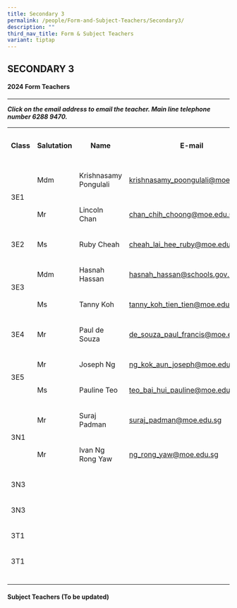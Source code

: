 ```yaml
---
title: Secondary 3
permalink: /people/Form-and-Subject-Teachers/Secondary3/
description: ""
third_nav_title: Form & Subject Teachers
variant: tiptap
---
```

<h2>SECONDARY 3</h2><h4>2024 Form Teachers</h4><hr><p><strong><em>Click on the email address to email the teacher. Main line telephone number 6288 9470.</em></strong></p><table><tbody><tr><th rowspan="1" colspan="1"><p><strong>Class</strong></p></th><th rowspan="1" colspan="1"><p><strong>Salutation</strong></p></th><th rowspan="1" colspan="1"><p><strong>Name</strong></p></th><th rowspan="1" colspan="1"><p>E-mail</p></th><th rowspan="1" colspan="1"><p><strong>Telephone extension</strong></p></th></tr><tr><td rowspan="2" colspan="1"><p></p><p>3E1</p></td><td rowspan="1" colspan="1"><p>Mdm</p></td><td rowspan="1" colspan="1"><p>Krishnasamy Pongulali</p></td><td rowspan="1" colspan="1"><p><a href="mailto:krishnasamy_poongulali@moe.edu.sg" rel="noopener noreferrer nofollow" target="_blank">krishnasamy_poongulali@moe.edu.sg</a></p></td><td rowspan="1" colspan="1"><p>151</p></td></tr><tr><td rowspan="1" colspan="1"><p>Mr</p></td><td rowspan="1" colspan="1"><p>Lincoln Chan</p></td><td rowspan="1" colspan="1"><p><a href="mailto:chan_chih_choong@moe.edu.sg" rel="noopener noreferrer nofollow" target="_blank">chan_chih_choong@moe.edu.sg</a></p></td><td rowspan="1" colspan="1"><p>148</p></td></tr><tr><td rowspan="1" colspan="1"><p>3E2<br></p></td><td rowspan="1" colspan="1"><p>Ms</p></td><td rowspan="1" colspan="1"><p>Ruby Cheah</p></td><td rowspan="1" colspan="1"><p><a href="mailto:cheah_lai_hee_ruby@moe.edu.sg" rel="noopener noreferrer nofollow" target="_blank">cheah_lai_hee_ruby@moe.edu.sg</a></p></td><td rowspan="1" colspan="1"><p></p></td></tr><tr><td rowspan="2" colspan="1"><p></p><p>3E3</p></td><td rowspan="1" colspan="1"><p>Mdm</p></td><td rowspan="1" colspan="1"><p>Hasnah Hassan</p></td><td rowspan="1" colspan="1"><p><a href="mailto:hasnah_hassan@schools.gov.sg" rel="noopener noreferrer nofollow" target="_blank">hasnah_hassan@schools.gov.sg</a></p></td><td rowspan="1" colspan="1"><p></p></td></tr><tr><td rowspan="1" colspan="1"><p>Ms</p></td><td rowspan="1" colspan="1"><p>Tanny Koh</p></td><td rowspan="1" colspan="1"><p><a href="mailto:tanny_koh_tien_tien@moe.edu.sg" rel="noopener noreferrer nofollow" target="_blank">tanny_koh_tien_tien@moe.edu.sg</a> </p></td><td rowspan="1" colspan="1"><p></p></td></tr><tr><td rowspan="1" colspan="1"><p>3E4</p></td><td rowspan="1" colspan="1"><p>Mr</p></td><td rowspan="1" colspan="1"><p>Paul de Souza</p></td><td rowspan="1" colspan="1"><p><a href="mailto:de_souza_paul_francis@moe.edu.sg" rel="noopener noreferrer nofollow" target="_blank">de_souza_paul_francis@moe.edu.sg</a> </p></td><td rowspan="1" colspan="1"><p></p></td></tr><tr><td rowspan="2" colspan="1"><p></p><p>3E5</p></td><td rowspan="1" colspan="1"><p>Mr</p></td><td rowspan="1" colspan="1"><p>Joseph Ng</p></td><td rowspan="1" colspan="1"><p><a href="mailto:ng_kok_aun_joseph@moe.edu.sg" rel="noopener noreferrer nofollow" target="_blank">ng_kok_aun_joseph@moe.edu.sg</a></p></td><td rowspan="1" colspan="1"><p></p></td></tr><tr><td rowspan="1" colspan="1"><p>Ms</p></td><td rowspan="1" colspan="1"><p>Pauline Teo</p></td><td rowspan="1" colspan="1"><p><a href="mailto:teo_bai_hui_pauline@moe.edu.sg" rel="noopener noreferrer nofollow" target="_blank">teo_bai_hui_pauline@moe.edu.sg</a></p></td><td rowspan="1" colspan="1"><p></p></td></tr><tr><td rowspan="2" colspan="1"><p></p><p>3N1</p></td><td rowspan="1" colspan="1"><p>Mr</p></td><td rowspan="1" colspan="1"><p>Suraj Padman</p></td><td rowspan="1" colspan="1"><p><a href="mailto:suraj_padman@moe.edu.sg" rel="noopener noreferrer nofollow" target="_blank">suraj_padman@moe.edu.sg</a></p></td><td rowspan="1" colspan="1"><p></p></td></tr><tr><td rowspan="1" colspan="1"><p>Mr</p></td><td rowspan="1" colspan="1"><p>Ivan Ng Rong Yaw</p></td><td rowspan="1" colspan="1"><p><a href="mailto:ng_rong_yaw@moe.edu.sg" rel="noopener noreferrer nofollow" target="_blank">ng_rong_yaw@moe.edu.sg</a></p></td><td rowspan="1" colspan="1"><p></p></td></tr><tr><td rowspan="1" colspan="1"><p>3N3</p></td><td rowspan="1" colspan="1"><p></p></td><td rowspan="1" colspan="1"><p></p></td><td rowspan="1" colspan="1"><p></p></td><td rowspan="1" colspan="1"><p></p></td></tr><tr><td rowspan="1" colspan="1"><p>3N3</p></td><td rowspan="1" colspan="1"><p></p></td><td rowspan="1" colspan="1"><p></p></td><td rowspan="1" colspan="1"><p></p></td><td rowspan="1" colspan="1"><p></p></td></tr><tr><td rowspan="1" colspan="1"><p>3T1</p></td><td rowspan="1" colspan="1"><p></p></td><td rowspan="1" colspan="1"><p></p></td><td rowspan="1" colspan="1"><p></p></td><td rowspan="1" colspan="1"><p></p></td></tr><tr><td rowspan="1" colspan="1"><p>3T1</p></td><td rowspan="1" colspan="1"><p></p></td><td rowspan="1" colspan="1"><p></p></td><td rowspan="1" colspan="1"><p></p></td><td rowspan="1" colspan="1"><p></p></td></tr><tr><td rowspan="1" colspan="1"><p></p></td><td rowspan="1" colspan="1"><p></p></td><td rowspan="1" colspan="1"><p></p></td><td rowspan="1" colspan="1"><p></p></td><td rowspan="1" colspan="1"><p></p></td></tr></tbody></table><h4>Subject Teachers (To be updated)</h4><p></p><p></p>